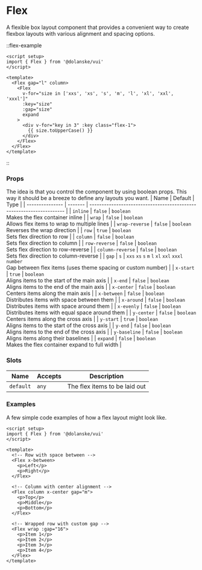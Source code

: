 # Flex

A flexible box layout component that provides a convenient way to create flexbox layouts with various alignment and spacing options.

::flex-example

```vue
<script setup>
import { Flex } from '@dolanske/vui'
</script>

<template>
  <Flex gap="l" column>
    <Flex
      v-for="size in ['xxs', 'xs', 's', 'm', 'l', 'xl', 'xxl', 'xxxl']"
      :key="size"
      :gap="size"
      expand
    >
      <div v-for="key in 3" :key class="flex-1">
        {{ size.toUpperCase() }}
      </div>
    </Flex>
  </Flex>
</template>
```

::

### Props

The idea is that you control the component by using boolean props. This way it should be a breeze to define any layouts you want.
| Name | Default | Type |
| --------------- | ------- | -------------------------------------------------------------------- |
| `inline` | `false` | `boolean` <br> Makes the flex container inline |
| `wrap` | `false` | `boolean` <br> Allows flex items to wrap to multiple lines |
| `wrap-reverse` | `false` | `boolean` <br> Reverses the wrap direction |
| `row` | `true` | `boolean` <br> Sets flex direction to row |
| `column` | `false` | `boolean` <br> Sets flex direction to column |
| `row-reverse` | `false` | `boolean` <br> Sets flex direction to row-reverse |
| `column-reverse` | `false` | `boolean` <br> Sets flex direction to column-reverse |
| `gap` | `s` | `xxs` `xs` `s` `m` `l` `xl` `xxl` `xxxl` `number` <br> Gap between flex items (uses theme spacing or custom number) |
| `x-start` | `true` | `boolean` <br> Aligns items to the start of the main axis |
| `x-end` | `false` | `boolean` <br> Aligns items to the end of the main axis |
| `x-center` | `false` | `boolean` <br> Centers items along the main axis |
| `x-between` | `false` | `boolean` <br> Distributes items with space between them |
| `x-around` | `false` | `boolean` <br> Distributes items with space around them |
| `x-evenly` | `false` | `boolean` <br> Distributes items with equal space around them |
| `y-center` | `false` | `boolean` <br> Centers items along the cross axis |
| `y-start` | `true` | `boolean` <br> Aligns items to the start of the cross axis |
| `y-end` | `false` | `boolean` <br> Aligns items to the end of the cross axis |
| `y-baseline` | `false` | `boolean` <br> Aligns items along their baselines |
| `expand` | `false` | `boolean` <br> Makes the flex container expand to full width |

### Slots

| Name      | Accepts | Description                   |
| --------- | ------- | ----------------------------- |
| `default` | `any`   | The flex items to be laid out |

### Examples

A few simple code examples of how a flex layout might look like.

```vue
<script setup>
import { Flex } from '@dolanske/vui'
</script>

<template>
  <!-- Row with space between -->
  <Flex x-between>
    <p>Left</p>
    <p>Right</p>
  </Flex>

  <!-- Column with center alignment -->
  <Flex column x-center gap="m">
    <p>Top</p>
    <p>Middle</p>
    <p>Bottom</p>
  </Flex>

  <!-- Wrapped row with custom gap -->
  <Flex wrap :gap="16">
    <p>Item 1</p>
    <p>Item 2</p>
    <p>Item 3</p>
    <p>Item 4</p>
  </Flex>
</template>
```
